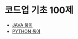# 코드업 기초 100제 

* [JAVA 풀이](https://github.com/dbsdud/codeUp_100/tree/main/java_100/src/com/dbsdud)
* [PYTHON 풀이](https://github.com/dbsdud/codeUp_100/tree/main/python_100)